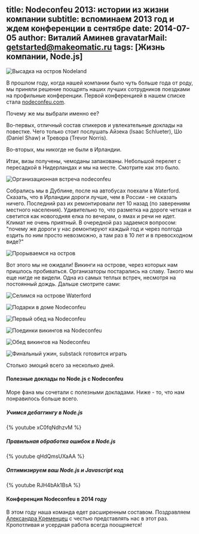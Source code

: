 title: Nodeconfeu 2013: истории из жизни компании
subtitle: вспоминаем 2013 год и ждем конференции в сентябре
date: 2014-07-05
author: Виталий Аминев
gravatarMail: getstarted@makeomatic.ru
tags: [Жизнь компании, Node.js]
---

![Высадка на остров Nodeland](/blog/images/nodeconfeu/attack.jpg)

В прошлом году, когда нашей компании было чуть больше года от роду, мы приняли решение
поощрять наших лучших сотрудников поездками на профильные конференции. Первой
конференцией в нашем списке стала [nodeconfeu.com](http://nodeconfeu.com).

Почему же мы выбрали именно ее?

Во-первых, отличный состав спикеров и увлекательные доклады на повестке. Чего только стоит послушать Айзека (Isaac Schlueter), Шо (Daniel Shaw) и Тревора (Trevor Norris).

Во-вторых, мы никогде не были в Ирландии.

Итак, визы получены, чемоданы запакованы. Небольшой перелет с пересадкой в Нидерландах и мы на месте.
Смотрите как это было.

<!-- more -->

![Организационная встреча nodeconfeu](/blog/images/nodeconfeu/organizational_meeting.jpg)

Собрались мы в Дублине, после на автобусах поехали в Waterford. Сказать, что в Ирландии дороги
лучше, чем в России - не сказать ничего. Последний раз их ремонтировали лет 10 назад
(по заверениям местного населения). Удивительно то, что разметка на дороге четкая и
светится как новогодняя елка по вечерам, о ямах и речи не идет. Климат не очень приятный.
В очередной раз задаемся вопросом: "почему же дороги у нас ремонтируют каждый год и через
полгода ездить по ним просто невозможно, а там раз в 10 лет и в превосходном виде?"

![Прорываемся на остров](/blog/images/nodeconfeu/breach_the_island.jpg)

Вот этого мы не ожидали! Викинги на острове, через которых нам пришлось пробиваться. Организаторы
постарались на славу. Такого мы еще нигде не видели. Одна из самых теплых встреч, несмотря на
постоянный дождь. Дальше смотрите сами:

![Селимся на острове Waterford](/blog/images/nodeconfeu/accomodation_nodeconfeu.jpg)

![Подарки в доме Nodeconfeu](/blog/images/nodeconfeu/gifts_nodeconfeu.jpg)

![Первый обед на Nodeconfeu](/blog/images/nodeconfeu/first_dinner.jpg)

![Поединки викингов на Nodeconfeu](/blog/images/nodeconfeu/vikings_battle.jpg)

![Обед викингов на Nodeconfeu](/blog/images/nodeconfeu/vikings_dinner.jpg)

![Финальный ужин, substack готовится играть](/blog/images/nodeconfeu/final_dinner.jpg)

Столько эмоций всего за несколько дней.

#### Полезные доклады по Node.js с Nodeconfeu

Море фана мы сочетали с полезными докладами. Ниже - то, что нам понравилось больше всего.

##### Учимся дебаггингу в Node.js

{% youtube xC0fqNdhzvM %}

##### Правильная обработка ошибок в Node.js

{% youtube qHdQmsUXaAA %}

##### Оптимизируем ваш Node.js и Javascript код

{% youtube RJH4bAk1BsA %}

#### Конференция Nodeconfeu в 2014 году

В этом году наша команда едет расширенным составом. Поздравляем
[Александра Кременцец](http://makeomatic.ru/team#aleksandrkremenets) с честью представлять нас
в этот раз. Кропотливая и усердная работа всегда поощряется!
